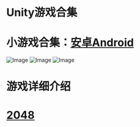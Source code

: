 # Unity游戏合集
# 小游戏合集：[安卓Android](https://fir.im/5e4d) 
![Image](https://raw.githubusercontent.com/aschen518/tetris/master/imgs/minesweeper.jpg)
![Image](https://raw.githubusercontent.com/aschen518/tetris/master/imgs/2048.jpg)
![Image](https://raw.githubusercontent.com/aschen518/tetris/master/imgs/tetris.jpg) 

# 游戏详细介绍
# [2048](https://zhuanlan.zhihu.com/p/67274109) 
